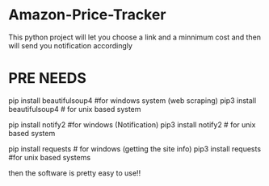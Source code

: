 # Amazon-Price-Tracker


This python project will let you choose a link and a minnimum cost and then will send you notification accordingly

# **PRE NEEDS**

pip install beautifulsoup4 #for windows system (web scraping)
pip3 install beautifulsoup4 # for unix based system

pip install notify2 #for windows (Notification)
pip3 install notify2 # for unix based system

pip install requests # for windows (getting the site info)
pip3 install requests #for unix based systems


then the software is pretty easy to use!!

